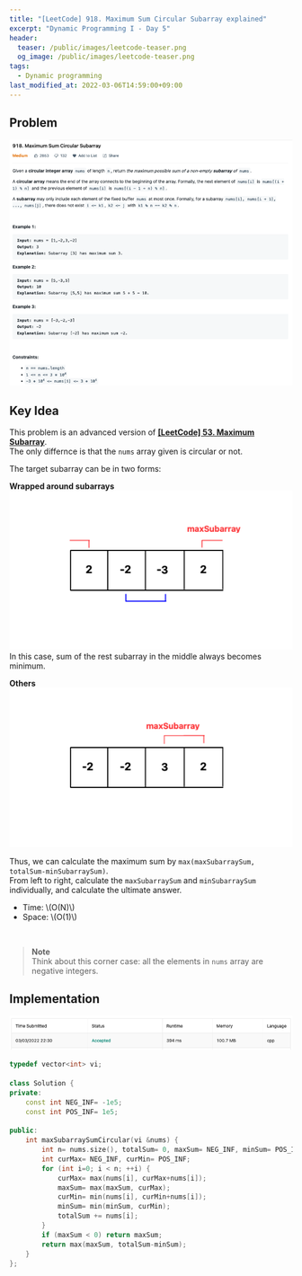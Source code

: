 ```yaml
---
title: "[LeetCode] 918. Maximum Sum Circular Subarray explained"
excerpt: "Dynamic Programming I - Day 5"
header:
  teaser: /public/images/leetcode-teaser.png
  og_image: /public/images/leetcode-teaser.png
tags:
  - Dynamic programming
last_modified_at: 2022-03-06T14:59:00+09:00
---
```




## Problem

<a href="https://leetcode.com/problems/maximum-sum-circular-subarray/">
    <img src="/public/images/leetcode-918.png"/>
</a>

<br/>

## Key Idea

This problem is an advanced version of **[\[LeetCode\] 53. Maximum Subarray](https://jooncco.github.io/leetcode-53/)**.  
The only differnce is that the `nums` array given is circular or not.

The target subarray can be in two forms:

**Wrapped around subarrays**  
<img src="/public/images/leetcode-918-figure-2.png"/>  
In this case, sum of the rest subarray in the middle always becomes minimum.

**Others**  
<img src="/public/images/leetcode-918-figure-1.png"/>

Thus, we can calculate the maximum sum by `max(maxSubarraySum, totalSum-minSubarraySum)`.  
From left to right, calculate the `maxSubarraySum` and `minSubarraySum` individually, and calculate the ultimate answer.

- Time: \\(O(N)\\)
- Space: \\(O(1)\\)

<br/>

> **Note**  
> Think about this corner case: all the elements in `nums` array are negative integers.

## Implementation

<img src="/public/images/leetcode-2171-result.png"/>

```cpp
typedef vector<int> vi;

class Solution {
private:
    const int NEG_INF= -1e5;
    const int POS_INF= 1e5;

public:
    int maxSubarraySumCircular(vi &nums) {
        int n= nums.size(), totalSum= 0, maxSum= NEG_INF, minSum= POS_INF;
        int curMax= NEG_INF, curMin= POS_INF;
        for (int i=0; i < n; ++i) {
            curMax= max(nums[i], curMax+nums[i]);
            maxSum= max(maxSum, curMax);
            curMin= min(nums[i], curMin+nums[i]);
            minSum= min(minSum, curMin);
            totalSum += nums[i];
        }
        if (maxSum < 0) return maxSum;
        return max(maxSum, totalSum-minSum);
    }
};
```
